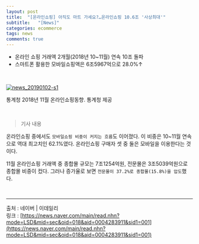 ```yaml
---
layout: post
title:  "[온라인쇼핑] 아직도 마트 가세요?…온라인쇼핑 10.6조 '사상최대'"
subtitle:   "[News]"
categories: ecommerce
tags: news
comments: true
---
```


- 온라인 쇼핑 거래액 2개월(2018년 10~11월) 연속 10조 돌파  
- 스마트폰 활용한 모바일쇼핑액은 6조5967억으로 28.0%↑

<br>


[![news_20190102-s1](/assets/img/devlog/201901/news_20190102.jpg)]()

통계청 2018년 11월 온라인쇼핑동향. 통계청 제공

<br>


> 기사 내용

온라인쇼핑 중에서도 `모바일쇼핑 비중이 커지는 흐름`도 이어졌다. 이 비중은 10~11월 연속으로 역대 최고치인 62.1%였다. 온라인쇼핑 구매자 셋 중 둘은 모바일을 이용한다는 것이다.  

11월 온라인쇼핑 거래액 중 종합몰 규모는 7조1254억원, 전문몰은 3조5039억원으로 종합몰 비중이 컸다. 그러나 증가율로 보면 `전문몰이 37.2%로 종합몰(15.8%)을 압도`했다.

<br>


---
출처 : 네이버 | 이데일리  
링크 : [https://news.naver.com/main/read.nhn?mode=LSD&mid=sec&oid=018&aid=0004283911&sid1=001](https://news.naver.com/main/read.nhn?mode=LSD&mid=sec&oid=018&aid=0004283911&sid1=001)
